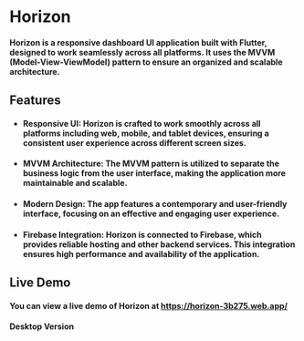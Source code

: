 # Horizon

#### Horizon is a responsive dashboard UI application built with Flutter, designed to work seamlessly across all platforms. It uses the MVVM (Model-View-ViewModel) pattern to ensure an organized and scalable architecture.

## Features
- #### Responsive UI: Horizon is crafted to work smoothly across all platforms including web, mobile, and tablet devices, ensuring a consistent user experience across different screen sizes.
- #### MVVM Architecture: The MVVM pattern is utilized to separate the business logic from the user interface, making the application more maintainable and scalable.
- #### Modern Design: The app features a contemporary and user-friendly interface, focusing on an effective and engaging user experience.
- #### Firebase Integration: Horizon is connected to Firebase, which provides reliable hosting and other backend services. This integration ensures high performance and availability of the application.

## Live Demo
#### You can view a live demo of Horizon at https://horizon-3b275.web.app/

#### Desktop Version
